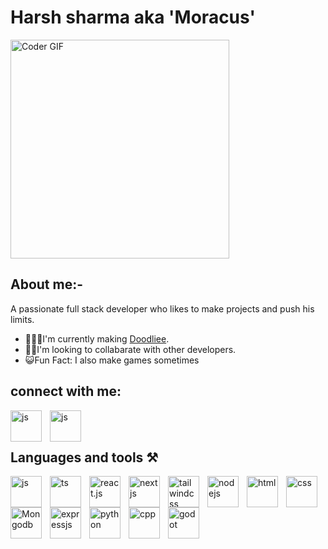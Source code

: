 # Harsh sharma aka 'Moracus'
<img alt="Coder GIF"  width=350 src="https://camo.githubusercontent.com/19db51af5f90f1b152bc0b9078f5fe97053955be5074f03f17019c70345bdcdb/68747470733a2f2f6d69726f2e6d656469756d2e636f6d2f6d61782f313336302f302a37513379765349765f7430696f4a2d5a2e676966" />

## About me:-
  <p>A passionate full stack developer who likes to make projects and push his limits.</p>
  <ul>
    <li> 👨🏻‍💻I'm currently making <a href="https://doodliee.netlify.app">Doodliee</a>.</li>
    <li> 👯‍♂️I'm looking to collabarate with other developers. </li>
    <li> 😺Fun Fact: I also make games sometimes</li>
  </ul>
  
## connect with me:
<a href="https://www.linkedin.com/in/harsh-sharma-027468201"><img  align="left" href="www.linkedin.com/in/harsh-sharma-027468201"  alt="js" width=50 src="https://cdn.jsdelivr.net/gh/devicons/devicon@latest/icons/linkedin/linkedin-original.svg" style="padding-right:10px" /></a>
<a href="https://x.com/moracush"><img  align="left" href="www.linkedin.com/in/harsh-sharma-027468201"  alt="js" width=50 src="https://cdn.jsdelivr.net/gh/devicons/devicon@latest/icons/twitter/twitter-original.svg" style="padding-right:10px" /></a>
<br/>
<br/>


## Languages and tools ⚒️
<img  align="left"  alt="js" width=50 src="https://cdn.jsdelivr.net/gh/devicons/devicon@latest/icons/javascript/javascript-original.svg" style="padding-right:10px" />
<img  align = "left" alt="ts" width=50 src="https://cdn.jsdelivr.net/gh/devicons/devicon@latest/icons/typescript/typescript-original.svg" style="padding-right:10px" />
<img  align = "left" alt="react.js" width=50 src="https://cdn.jsdelivr.net/gh/devicons/devicon@latest/icons/react/react-original.svg" style="padding-right:10px" />
<img  align = "left" alt="nextjs" width=50 src="https://cdn.jsdelivr.net/gh/devicons/devicon@latest/icons/nextjs/nextjs-original.svg" style="padding-right:10px" />
<img  align = "left" alt="tailwindcss" width=50 src="https://cdn.jsdelivr.net/gh/devicons/devicon@latest/icons/tailwindcss/tailwindcss-original.svg" style="padding-right:10px" />
<img  align = "left" alt="nodejs" width=50 src="https://cdn.jsdelivr.net/gh/devicons/devicon@latest/icons/nodejs/nodejs-original.svg" style="padding-right:10px" />
<img  align = "left" alt="html" width=50 src="https://cdn.jsdelivr.net/gh/devicons/devicon@latest/icons/html5/html5-original.svg" style="padding-right:10px" />
<img  align = "left" alt="css" width=50 src="https://cdn.jsdelivr.net/gh/devicons/devicon@latest/icons/css3/css3-original.svg" style="padding-right:10px" />
<img  align = "left" alt="Mongodb" width=50 src="https://cdn.jsdelivr.net/gh/devicons/devicon@latest/icons/mongodb/mongodb-original-wordmark.svg" style="padding-right:10px" />
<img  align = "left" alt="expressjs" width=50 src="https://cdn.jsdelivr.net/gh/devicons/devicon@latest/icons/express/express-original.svg" style="padding-right:10px" />
<img  align = "left" alt="python" width=50 src="https://cdn.jsdelivr.net/gh/devicons/devicon@latest/icons/python/python-original.svg" style="padding-right:10px" />
<img  align = "left" alt="cpp" width=50 src="https://cdn.jsdelivr.net/gh/devicons/devicon@latest/icons/cplusplus/cplusplus-original.svg" style="padding-right:10px" />
<img  align = "left" alt="godot" width=50 src="https://cdn.jsdelivr.net/gh/devicons/devicon@latest/icons/godot/godot-original.svg" style="padding-right:10px" />
<br/>

# 

    
 
